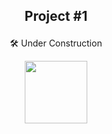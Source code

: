 ## <p align="center">Project #1</p>

<p align="center">🛠️ Under Construction</p>
 
 <p align="center"><img width="100" src="https://user-images.githubusercontent.com/81649794/220388051-de7400bf-7ade-45dc-aaab-b6ea35b8935a.png"></p>
